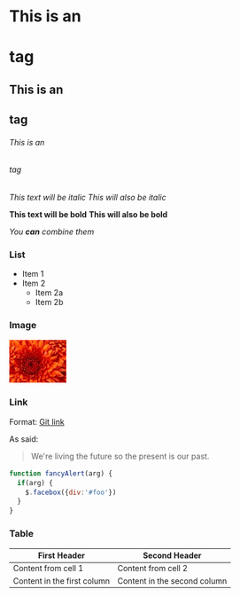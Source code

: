 # This is an <h1> tag
## This is an <h2> tag
###### This is an <h6> tag

*This text will be italic*
_This will also be italic_

**This text will be bold**
__This will also be bold__

_You **can** combine them_

### List

* Item 1
* Item 2
  * Item 2a
  * Item 2b

### Image 

![GitHub Logo](/public/images/example.jpg)

### Link

Format: [Git link](https://github.com/malthesh-ls)

As said:

> We're living the future so
> the present is our past.

```javascript
function fancyAlert(arg) {
  if(arg) {
    $.facebox({div:'#foo'})
  }
}
```

### Table 

First Header | Second Header
------------ | -------------
Content from cell 1 | Content from cell 2
Content in the first column | Content in the second column
